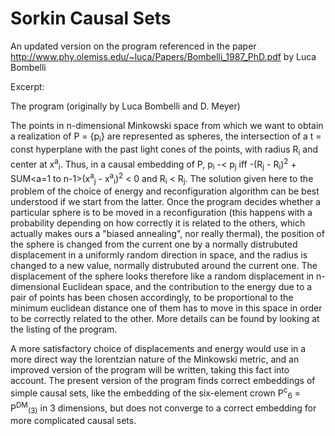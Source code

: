 # Sorkin Causal Sets

An updated version on the program referenced in the paper http://www.phy.olemiss.edu/~luca/Papers/Bombelli_1987_PhD.pdf by Luca Bombelli

Excerpt:

The program (originally by Luca Bombelli and D. Meyer)

The points in n-dimensional Minkowski space from which we want to obtain a realization of P = {p<sub>i</sub>} are represented as spheres, the intersection of a t = const hyperplane with the past light cones of the points, with radius R<sub>i</sub> and center at x<sup>a</sup><sub>i</sub>. Thus, in a causal embedding of P, p<sub>i</sub> -< p<sub>j</sub> iff -(R<sub>j</sub> - R<sub>i</sub>)<sup>2</sup> + SUM<a=1 to n-1>(x<sup>a</sup><sub>j</sub> - x<sup>a</sup><sub>i</sub>)<sup>2</sup> < 0 and R<sub>i</sub> < R<sub>j</sub>.  The solution given here to the problem of the choice of energy and reconfiguration algorithm can be best understood if we start from the latter.  Once the program decides whether a particular sphere is to be moved in a reconfiguration (this happens with a probability depending on how correctly it is related to the others, which actually makes ours a "biased annealing", nor really thermal), the position of the sphere is changed from the current one by a normally distrubuted displacement in a uniformly random direction in space, and the radius is changed to a new value, normally distrubuted around the current one.  The displacement of the sphere looks therefore like a random displacement in n-dimensional Euclidean space, and the contribution to the energy due to a pair of points has been chosen accordingly, to be proportional to the minimum euclidean distance one of them has to move in this space in order to be correctly related to the other.  More details can be found by looking at the listing of the program.

A more satisfactory choice of displacements and energy would use in a more direct way the lorentzian nature of the Minkowski metric, and an improved version of the program will be written, taking this fact into account.  The present version of the program finds correct embeddings of simple causal sets, like the embedding of the six-element crown P<sup>c</sup><sub>6</sub> = P<sup>DM</sup><sub>(3)</sub> in 3 dimensions, but does not converge to a correct embedding for more complicated causal sets.

